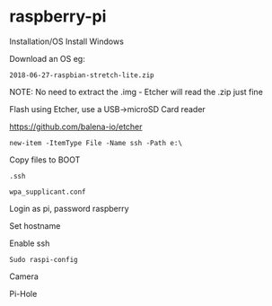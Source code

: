 # raspberry-pi


Installation/OS Install
Windows 


 

Download an OS eg: 

````
2018-06-27-raspbian-stretch-lite.zip
````

NOTE: No need to extract the .img - Etcher will read the .zip just fine


Flash using Etcher, use a USB->microSD Card reader 

https://github.com/balena-io/etcher

````
new-item -ItemType File -Name ssh -Path e:\ 
````



Copy files to BOOT 
````
.ssh 

wpa_supplicant.conf 
````

 
Login as pi, password raspberry 

 


Set hostname 

Enable ssh 
````
Sudo raspi-config 
```` 

Camera

Pi-Hole

